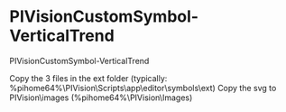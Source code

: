# PIVisionCustomSymbol-VerticalTrend
PIVisionCustomSymbol-VerticalTrend

Copy the 3 files in the ext folder (typically: %pihome64%\PIVision\Scripts\app\editor\symbols\ext)
Copy the svg to PIVision\images (%pihome64%\PIVision\Images)

